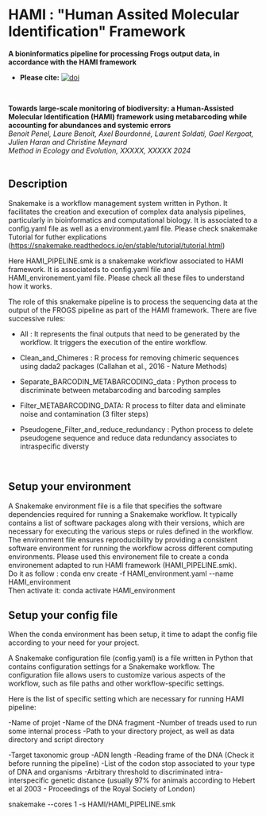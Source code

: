 # HAMI : "Human Assited Molecular Identification" Framework
**A bioninformatics pipeline for processing Frogs output data, in accordance with the HAMI framework**

- **Please cite:** [![doi](https://img.shields.io/static/v1?label=doi&message=DOI)](DOI)
<br />

**Towards large-scale monitoring of biodiversity: a Human-Assisted Molecular Identification (HAMI) framework using metabarcoding while accounting for abundances and systemic errors**
<br />
*Benoit Penel, Laure Benoit, Axel Bourdonné, Laurent Soldati, Gael Kergoat, Julien Haran and Christine Meynard* <br />
*Method in Ecology and Evolution, XXXXX, XXXXX 2024*<br />
<br />


## Description  

Snakemake is a workflow management system written in Python. It facilitates the creation and execution of complex data analysis pipelines, particularly in bioinformatics and computational biology. It is associated to a config.yaml file as well as a environment.yaml file. Please check snakemake Tutorial for futher explications (https://snakemake.readthedocs.io/en/stable/tutorial/tutorial.html)

Here HAMI_PIPELINE.smk is a snakemake workflow associated to HAMI framework. It is associateds to config.yaml file and HAMI_environement.yaml file.
Please check all these files to understand how it works.


The role of this snakemake pipeline is to process the sequencing data at the output of the FROGS pipeline as part of the HAMI framework.
There are five successive rules:

- All : It represents the final outputs that need to be generated by the workflow. It triggers the execution of the entire workflow.

- Clean_and_Chimeres : R process for removing chimeric sequences using dada2 packages (Callahan et al., 2016 - Nature Methods)

- Separate_BARCODIN_METABARCODING_data : Python process to discriminate between metabarcoding and barcoding samples

- Filter_METABARCODING_DATA: R process to filter data and eliminate noise and contamination (3 filter steps)

- Pseudogene_Filter_and_reduce_redundancy : Python process to delete pseudogene sequence and reduce data redundancy associates to intraspecific diversty

  <br />

## Setup your environment

A Snakemake environment file is a file that specifies the software dependencies required for running a Snakemake workflow. It typically contains a list of software packages along with their versions, which are necessary for executing the various steps or rules defined in the workflow. The environment file ensures reproducibility by providing a consistent software environment for 
running the workflow across different computing environments. Please used this environement file to create a conda environement adapted to run HAMI framework (HAMI_PIPELINE.smk).
<br />
Do it as follow : 
conda env create -f HAMI_environment.yaml  --name HAMI_environment
<br />
Then activate it:
conda activate HAMI_environment
<br />

## Setup your config file

When the conda environment has been setup, it time to adapt the config file according to your need for your project.

A Snakemake configuration file (config.yaml) is a file written in Python that contains configuration settings for a Snakemake workflow. The configuration file allows users to customize various aspects of the workflow, such as file paths and other workflow-specific settings.

Here is the list of specific setting which are necessary for running HAMI pipeline:

-Name of projet
-Name of the DNA fragment 
-Number of treads used to run some internal process
-Path to your directory project, as well as data directory and script directory

-Target taxonomic group
-ADN length
-Reading frame of the DNA (Check it before running the pipeline)
-List of the codon stop associated to your type of DNA and organisms
-Arbitrary threshold to discriminated intra-interspecific genetic distance  (usually 97% for animals according to Hebert et al 2003 - Proceedings of the Royal Society of London)






snakemake --cores 1  -s HAMI/HAMI_PIPELINE.smk   
